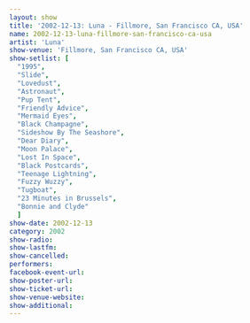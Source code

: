 ```yaml
---
layout: show
title: '2002-12-13: Luna - Fillmore, San Francisco CA, USA'
name: 2002-12-13-luna-fillmore-san-francisco-ca-usa
artist: 'Luna'
show-venue: 'Fillmore, San Francisco CA, USA'
show-setlist: [
  "1995",
  "Slide",
  "Lovedust",
  "Astronaut",
  "Pup Tent",
  "Friendly Advice",
  "Mermaid Eyes",
  "Black Champagne",
  "Sideshow By The Seashore",
  "Dear Diary",
  "Moon Palace",
  "Lost In Space",
  "Black Postcards",
  "Teenage Lightning",
  "Fuzzy Wuzzy",
  "Tugboat",
  "23 Minutes in Brussels",
  "Bonnie and Clyde"
  ]
show-date: 2002-12-13
category: 2002
show-radio: 
show-lastfm: 
show-cancelled: 
performers: 
facebook-event-url: 
show-poster-url: 
show-ticket-url: 
show-venue-website: 
show-additional: 
---
```


